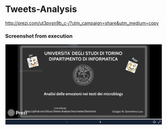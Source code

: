 # Tweets-Analysis

http://prezi.com/ut3pvsn9b_c-/?utm_campaign=share&utm_medium=copy

### Screenshot from execution ###
[![Watch the Prezi presentation](https://raw.githubusercontent.com/DrLux/Tweets-Analysis/master/prezi.JPG)](http://prezi.com/ut3pvsn9b_c-/?utm_campaign=share&utm_medium=copy)
